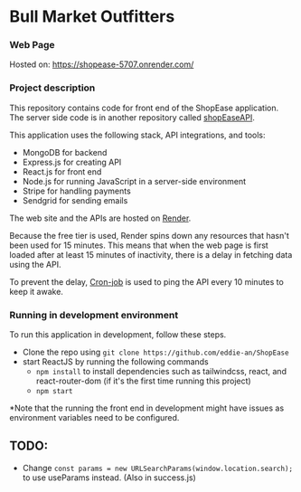 # Bull Market Outfitters

### Web Page
Hosted on: https://shopease-5707.onrender.com/

### Project description
This repository contains code for front end of the ShopEase application. The server side code is in another repository called [shopEaseAPI](https://github.com/eddie-an/ShopEaseAPI).

This application uses the following stack, API integrations, and tools:
- MongoDB for backend
- Express.js for creating API
- React.js for front end
- Node.js for running JavaScript in a server-side environment
- Stripe for handling payments
- Sendgrid for sending emails

The web site and the APIs are hosted on [Render](https://render.com/).

Because the free tier is used, Render spins down any resources that hasn't been used for 15 minutes. This means that when the web page is first loaded after at least 15 minutes of inactivity, there is a delay in fetching data using the API.

To prevent the delay, [Cron-job](https://cron-job.org/en/) is used to ping the API every 10 minutes to keep it awake. 

### Running in development environment
To run this application in development, follow these steps.

- Clone the repo using `git clone https://github.com/eddie-an/ShopEase`
- start ReactJS by running the following commands
    - `npm install` to install dependencies such as tailwindcss, react, and react-router-dom (if it's the first time running this project)
    - `npm start`

*Note that the running the front end in development might have issues as environment variables need to be configured.



## TODO:
- Change `const params = new URLSearchParams(window.location.search);` to use useParams instead. (Also in success.js)
